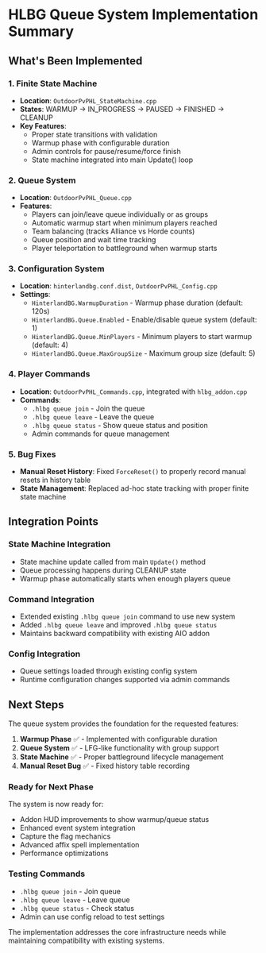 # HLBG Queue System Implementation Summary

## What's Been Implemented

### 1. Finite State Machine
- **Location**: `OutdoorPvPHL_StateMachine.cpp`
- **States**: WARMUP → IN_PROGRESS → PAUSED → FINISHED → CLEANUP
- **Key Features**:
  - Proper state transitions with validation
  - Warmup phase with configurable duration
  - Admin controls for pause/resume/force finish
  - State machine integrated into main Update() loop

### 2. Queue System
- **Location**: `OutdoorPvPHL_Queue.cpp`
- **Features**:
  - Players can join/leave queue individually or as groups
  - Automatic warmup start when minimum players reached
  - Team balancing (tracks Alliance vs Horde counts)
  - Queue position and wait time tracking
  - Player teleportation to battleground when warmup starts

### 3. Configuration System
- **Location**: `hinterlandbg.conf.dist`, `OutdoorPvPHL_Config.cpp`
- **Settings**:
  - `HinterlandBG.WarmupDuration` - Warmup phase duration (default: 120s)
  - `HinterlandBG.Queue.Enabled` - Enable/disable queue system (default: 1)
  - `HinterlandBG.Queue.MinPlayers` - Minimum players to start warmup (default: 4)
  - `HinterlandBG.Queue.MaxGroupSize` - Maximum group size (default: 5)

### 4. Player Commands
- **Location**: `OutdoorPvPHL_Commands.cpp`, integrated with `hlbg_addon.cpp`
- **Commands**:
  - `.hlbg queue join` - Join the queue
  - `.hlbg queue leave` - Leave the queue  
  - `.hlbg queue status` - Show queue status and position
  - Admin commands for queue management

### 5. Bug Fixes
- **Manual Reset History**: Fixed `ForceReset()` to properly record manual resets in history table
- **State Management**: Replaced ad-hoc state tracking with proper finite state machine

## Integration Points

### State Machine Integration
- State machine update called from main `Update()` method
- Queue processing happens during CLEANUP state
- Warmup phase automatically starts when enough players queue

### Command Integration  
- Extended existing `.hlbg queue join` command to use new system
- Added `.hlbg queue leave` and improved `.hlbg queue status`
- Maintains backward compatibility with existing AIO addon

### Config Integration
- Queue settings loaded through existing config system
- Runtime configuration changes supported via admin commands

## Next Steps

The queue system provides the foundation for the requested features:

1. **Warmup Phase** ✅ - Implemented with configurable duration
2. **Queue System** ✅ - LFG-like functionality with group support  
3. **State Machine** ✅ - Proper battleground lifecycle management
4. **Manual Reset Bug** ✅ - Fixed history table recording

### Ready for Next Phase
The system is now ready for:
- Addon HUD improvements to show warmup/queue status
- Enhanced event system integration
- Capture the flag mechanics
- Advanced affix spell implementation
- Performance optimizations

### Testing Commands
- `.hlbg queue join` - Join queue
- `.hlbg queue leave` - Leave queue  
- `.hlbg queue status` - Check status
- Admin can use config reload to test settings

The implementation addresses the core infrastructure needs while maintaining compatibility with existing systems.